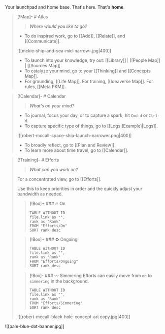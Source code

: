 
Your launchpad and home base. That's here. That's **home**.

> [!Map]- # Atlas
> > *Where would you like to go?*
> 
> - To do inspired work, go to [[Add]], [[Relate]], and [[Communicate]].
>   
> ![[mckie-ship-and-sea-mid-narrow-.jpg|400]]
> - To launch into your knowledge, try out: [[Library]] | [[People Map]] | [[Sources Map]].
> - To catalyze your mind, go to your [[Thinking]] and [[Concepts Map]]. 
> - For grounding, [[Life Map]]. For training, [[Ideaverse Map]]. For rules, [[Meta PKM]].

> [!Calendar]- # Calendar
> > *What's on your mind?* 
> 
> - To journal, focus your day, or to capture a spark, hit `Cmd-d` or `Ctrl-d`.
> - To capture specific type of things, go to [[Logs (Example)|Logs]].
>   
> ![[robert-mccall-space-ship-launch-narrower.png|400]]
> - To broadly reflect, go to [[Plan and Review]].
> - To learn more about time travel, go to [[Calendar]].

> [!Training]- # Efforts
> > *What can you work on?* 
> 
> For a concentrated view, go to [[Efforts]].
> 
> Use this to keep priorities in order and the quickly adjust your bandwidth as needed. 
> 
> > [!Box]+ ### 🔥 On
> > ``` dataview
> > TABLE WITHOUT ID
>  > file.link as "",
>  > rank as "Rank"
> > FROM "Efforts/On"
> > SORT rank desc
> > ```
> 
> > [!Box]+ ### ♻️ Ongoing
> > ``` dataview
> > TABLE WITHOUT ID
> > file.link as "",
> > rank as "Rank"
> > FROM "Efforts/Ongoing"
> > SORT rank desc
> > ```
> 
> > [!Box]- ### 〰️ Simmering
> > Efforts can easily move from `on` to `simmering` in the background.
> > 
> > ``` dataview
> > TABLE WITHOUT ID
> > file.link as "",
> > rank as "Rank"
> > FROM "Efforts/Simmering"
> > SORT rank desc
> > ```
> 
> ![[robert-mccall-black-hole-concept-art copy.jpg|400]]

![[pale-blue-dot-banner.jpg]]



